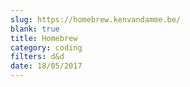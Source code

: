 ```yaml
---
slug: https://homebrew.kenvandamme.be/
blank: true
title: Homebrew
category: coding
filters: d&d
date: 18/05/2017
---
```

